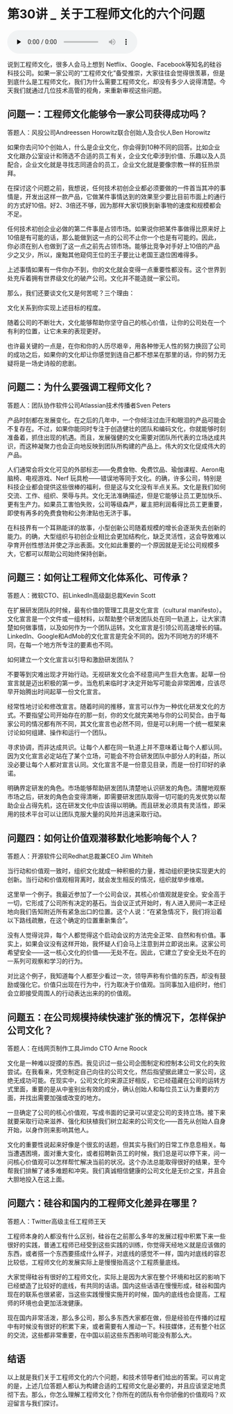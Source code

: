 # 第30讲 _ 关于工程师文化的六个问题

<audio id="audio" title="第30讲 | 关于工程师文化的六个问题" controls="" preload="none"><source id="mp3" src="https://static001.geekbang.org/resource/audio/d5/c1/d58c2edf7dfc4d8adf2f31948e1340c1.mp3"></audio>

说到工程师文化，很多人会马上想到 Netflix、Google、Facebook等知名的硅谷科技公司。如果一家公司的“工程师文化”备受推崇，大家往往会觉得很羡慕，但是到底什么是工程师文化，我们为什么需要工程师文化，却没有多少人说得清楚。今天我们就通过几位技术高管的视角，来重新审视这些问题。

## 问题一：工程师文化能够令一家公司获得成功吗？

答题人：风投公司Andreessen Horowitz联合创始人及合伙人Ben Horowitz 

如果你去问10个创始人，什么是企业文化，你会得到10种不同的回答。比如企业文化跟办公室设计和筛选不合适的员工有关，企业文化牵涉到价值、乐趣以及人员配合，企业文化就是寻找志同道合的员工，企业文化就是要像宗教一样的狂热崇拜。

在探讨这个问题之前，我想说，任何技术初创企业都必须要做的一件首当其冲的事情是，开发出这样一款产品，它做某件事情达到的效果至少要比目前市面上的通行的方式好10倍。好2、3倍还不够，因为那样大家切换到新事物的速度和规模都会不足。

任何技术初创企业必做的第二件事是占领市场。如果说你把某件事做得比原来好上10倍是有可能的话，那么能做到这一点的公司不止你一个也是有可能的。因此，你必须在别人也做到了这一点之前先占领市场。能够比竞争对手好上10倍的产品少之又少，所以，废黜其他窥伺王位的王子要比让老国王退位困难得多。

上述事情如果有一件你办不到，你的文化就会变得一点重要性都没有。这个世界到处充斥着拥有世界级文化的破产公司。文化并不能造就一家公司。

那么，我们还要谈文化又是何苦呢？三个理由：


文化关系到你实现上述目标的程度。


随着公司的不断壮大，文化能够帮助你坚守自己的核心价值，让你的公司处在一个有利的位置，让它未来的表现更好。


也许最关键的一点是，在你和你的人历尽艰辛，用各种惨无人性的努力换回了公司的成功之后，如果你的文化却让你感觉到连自己都不想呆在那里的话，你的努力无疑将是一场史诗般的悲剧。


## 问题二：为什么要强调工程师文化？

答题人：团队协作软件公司Atlassian技术传播者Sven Peters

产品时刻都在发展变化。在之后的几年中，一个你倾注过血汗和眼泪的产品可能会不复存在。不过，如果你能同时专注于创造健壮的团队和编码文化，你就能够时刻准备着，抓住出现的机遇。而且，发展强健的文化需要对团队所代表的立场达成共识，而这种凝聚力也会正向地反映到团队所构建的产品上。伟大的文化促成伟大的产品。

人们通常会将文化可见的外部标志——免费食物、免费饮品、瑜伽课程、Aeron电脑椅、电视游戏、Nerf 玩具枪——错误地等同于文化。的确，许多公司，特别是科技企业都会提供这些很棒的福利，但是这与文化没有半点关系。文化是我们如何交流、工作、组织、荣辱与共。文化无法准确描述，但是它能够让员工更加快乐、更有生产力。如果员工害怕失败，公司等级森严，雇主把利润看得比员工更重要，即使有再多的免费食物和公务津贴也无济于事。

在科技界有一个耳熟能详的故事，小型创新公司随着规模的增长会逐渐失去创新的能力。的确，大型组织与初创企业相比会更加结构化，缺乏灵活性，这会导致难以孕育开创性想法并使之浮出表面。文化如此重要的一个原因就是无论公司规模多大，它都可以帮助公司始终保持创新。

## 问题三：如何让工程师文化体系化、可传承？

答题人：微软CTO、前LinkedIn高级副总裁Kevin Scott

在扩展研发团队的时候，最有价值的管理工具是文化宣言（cultural manifesto）。文化宣言是一个文件或一组材料，以帮助整个研发团队处在同一轨道上，让大家清楚如何做事情，以及如何作为一个团队运转。文化宣言是引领公司高速增长的锚。LinkedIn、Google和AdMob的文化宣言是完全不同的。因为不同地方的环境不同，在每一个地方所专注的要素也不同。

如何建立一个文化宣言以引导和激励研发团队？


不要等到灾难出现才开始行动。无视研发文化会不经意间产生巨大危害。起草一份宣言就是迈出积极的第一步。当危机来临时才决定开始写可能会非常困难，应该尽早开始腾出时间起草一份文化宣言。


经常性地讨论和修改宣言。随着时间的推移，宣言可以作为一种优化研发文化的方式。不要指望公司开始存在的那一刻，你的文化就完美地与你的公司契合。由于每家公司的情况都有所不同，其文化宣言也必然不同，但是可以利用一个统一框架来讨论如何组建、操作和运行一个团队。


寻求协调，而非达成共识。让每个人都在同一轨道上并不意味着让每个人都认同。因为文化宣言必定站在了某个立场，可能会不符合研发团队中部分人的利益，所以没必要让每个人都对宣言认同。文化宣言不是一份意见目录，而是一份打印好的承诺。


明确界定研发的角色。市场能够帮助研发团队清楚地认识研发的角色。清醒地观察市场之后，研发的角色会变得清晰，即需要研发团队取得一切可能的先发优势以帮助企业占得先机，这在研发文化中应该得以明确。而且研发必须具有灵活性，即采用的技术平台可以让团队克服大量的风险并迅速采取行动。


## 问题四：如何让价值观潜移默化地影响每个人？

答题人：开源软件公司Redhat总裁兼CEO Jim Whiteh

当行动和价值观一致时，组织文化就成一种积极的力量，推动组织更快实现更大的创新。当行动和价值观相背离时，就会发生相反的情况，组织就举步维艰。

这里举一个例子。我最近参加了一个公司会议，其核心价值观就是安全。安全高于一切，它形成了公司所有决定的基石。当会议正式开始时，有人进入房间一本正经地向我们告知附近所有紧急出口的位置。这个人说：“在紧急情况下，我们将沿着以下路线疏散，在这个确定的位置重新集合”。

没有人觉得诧异，每个人都觉得这个启动会议的方法完全正常、自然和有价值。事实上，如果会议没有这样开始，我怀疑人们会马上注意到并立即说出来。这家公司希望安全——这一核心文化的价值——无处不在。因此，它建立了安全无处不在的一系列可观察和学习的行为。

对比这个例子，我知道每个人都至少看过一次，领导声称有价值的东西，却没有鼓励或强化它。价值只出现在行为中，行为取决于价值观。当同事加入组织时，他们会立即接受周围人的行动表达出来的的价值观。

## 问题五：在公司规模持续快速扩张的情况下，怎样保护公司文化？

答题人：在线网页制作工具Jimdo CTO Arne Roock

文化是一种难以捉摸的东西。我见识过一些公司企图制定和控制本公司文化的失败尝试。在我看来，凭空制定自己向往的公司文化，然后指望据此建立一家公司，这绝无成功可能。在现实中，公司文化的来源正好相反，它已经蕴藏在公司的运转方式里面，重要的是从中鉴别出有效的成分，确认创始人和每位员工认为重要的方面，并找出需要加强或改变的地方。

一旦确定了公司的核心价值观，写成书面的记录可以坚定公司的支持立场。接下来就要采取行动来滋养、强化和扶植我们树立起来的公司文化——首先从创始人自身开始，以身作则来影响其他人。

文化的重要性说起来好像是个很玄的话题，但其实与我们的日常工作息息相关。每当遭遇困境，面对重大变化，或者招聘新员工的时候，我们总是可以停下来，问一问核心价值观可以怎样帮忙解决当前的状况。这个办法总能取得很好的结果，至今帮我们排解了诸多难题和冲突。我们真诚相信健康的公司文化是无价之宝，并且会大胆地投入在这上面。

## 问题六：硅谷和国内的工程师文化差异在哪里？

答题人：Twitter高级主任工程师王天

工程师本身的人都没有什么区别，硅谷在之前那么多年的发展过程中积累下来一些很好的实践，普通工程师已经受到这些实践的训练，你觉得天经地义就是应该做的东西，或者搭一个东西要搭成什么样子，对底线的感觉不一样，国内对底线的容忍比较低，工程师文化的发展实际上是慢慢抬高这个工程质量底线。

大家觉得硅谷有很好的工程师文化，实际上是因为大家在整个环境和社区的影响下已经塑造了比较好的底线，有共同的话语。国内这些话语在慢慢形成，硅谷和国内现在的联系也很紧密，当这些实践慢慢实施开的时候，国内的底线也会提高，工程师的环境也会更加活泼健康。

现在国内非常活泼，那么多公司，那么多东西大家都在做，但是经验在传播的过程中有时候没有很好的积累下来，或者需要有人推动一下。科技媒体，还有整个社区的交流，这些都非常重要，在中国以前这些东西影响可能没有那么大。

## 结语

以上就是我们关于工程师文化的六个问题，和技术领导者们给出的答案。可以肯定的是，上述几位答题人都认为构建合适的工程师文化是必要的，并且应该坚定地贯彻下去。那么，你怎么理解工程师文化？你所在的团队有令你骄傲的价值观吗？欢迎留言与我们探讨。


